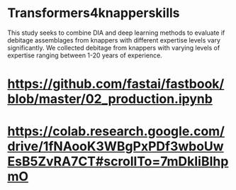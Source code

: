 # Transformers4knapperskills
This study seeks to combine DIA and deep learning methods to evaluate if debitage assemblages from knappers with different expertise levels vary significantly. We collected debitage from knappers with varying levels of expertise ranging between 1-20 years of experience.  
# https://github.com/fastai/fastbook/blob/master/02_production.ipynb
# https://colab.research.google.com/drive/1fNAooK3WBgPxPDf3wboUwEsB5ZvRA7CT#scrollTo=7mDkIiBIhpmO
